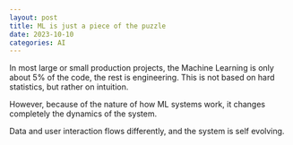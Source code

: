 ```yaml
---
layout: post
title: ML is just a piece of the puzzle
date: 2023-10-10
categories: AI
---
```


In most large or small production projects, the Machine Learning is only about 5% of the code, the rest is engineering. This is not based on hard statistics, but rather on intuition.

However, because of the nature of how ML systems work, it changes completely the dynamics of the system.

Data and user interaction flows differently, and the system is self evolving.